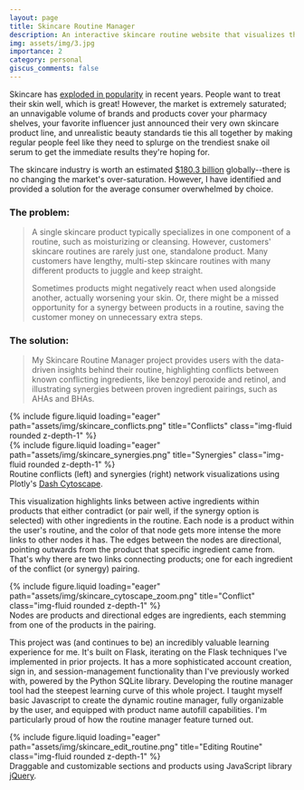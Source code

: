 ```yaml
---
layout: page
title: Skincare Routine Manager
description: An interactive skincare routine website that visualizes the nuanced interactions between products
img: assets/img/3.jpg
importance: 2
category: personal
giscus_comments: false
---
```



Skincare has <a href="https://trends.google.com/trends/explore?date=all&q=skincare&hl=en">exploded in popularity</a> in recent years. People want to treat
their skin well, which is great! However, the market is extremely saturated; an unnavigable volume of brands and products cover your pharmacy shelves, your favorite
influencer just announced their very own skincare product line, and unrealistic beauty standards tie this all together by making regular people feel like they
need to splurge on the trendiest snake oil serum to get the immediate results they're hoping for.

The skincare industry is worth an estimated <a href="https://www.statista.com/forecasts/1268473/worldwide-revenue-skin-care-market#:~:text=This%20statistic%20depicts%20the%20estimated,be%20189.3%20billion%20U.S.%20dollars.">$180.3 billion</a>
globally--there is no changing the market's over-saturation. 
However, I have identified and provided a solution for the average consumer overwhelmed by choice.

### The problem:
>A single skincare product typically specializes in one component of a routine, such as moisturizing or cleansing. However, customers' skincare routines are rarely just one, standalone product.
Many customers have lengthy, multi-step skincare routines with many different products to juggle and keep straight. 
>
>Sometimes products might negatively react when used alongside another, actually worsening your skin. Or, there might be a missed opportunity for a synergy between products in a routine,
saving the customer money on unnecessary extra steps.

### The solution:
>My Skincare Routine Manager project provides users with the data-driven insights behind their routine, highlighting conflicts between known conflicting ingredients, like benzoyl peroxide and retinol, and
illustrating synergies between proven ingredient pairings, such as AHAs and BHAs.


<div class="row">
    <div class="col-sm mt-3 mt-md-0">
        {% include figure.liquid loading="eager" path="assets/img/skincare_conflicts.png" title="Conflicts" class="img-fluid rounded z-depth-1" %}
    </div>
    <div class="col-sm mt-3 mt-md-0">
        {% include figure.liquid loading="eager" path="assets/img/skincare_synergies.png" title="Synergies" class="img-fluid rounded z-depth-1" %}
    </div>
</div>
<div class="caption">
    Routine conflicts (left) and synergies (right) network visualizations using Plotly's <a href="https://github.com/plotly/dash-cytoscape">Dash Cytoscape</a>. 
</div>




This visualization highlights links between active ingredients within products that either contradict (or pair well, if the synergy option is selected) with other ingredients in the routine.
Each node is a product within the user's routine, and the color of that node gets more intense the more links to other nodes it has. The edges between the nodes are directional, pointing outwards 
from the product that specific ingredient came from. That's why there are two links connecting products; one for each ingredient of the conflict (or synergy) pairing.

<div class="row">
    <div class="col-sm mt-3 mt-md-0">
        {% include figure.liquid loading="eager" path="assets/img/skincare_cytoscape_zoom.png" title="Conflict" class="img-fluid rounded z-depth-1" %}
    </div>
</div>
<div class="caption">
    Nodes are products and directional edges are ingredients, each stemming from one of the products in the pairing.
</div>


This project was (and continues to be) an incredibly valuable learning experience for me. It's built on Flask, iterating on the Flask techniques I've implemented
in prior projects. It has a more sophisticated account creation, sign in, and session-management functionality than I've previously worked with, powered by the Python SQLite library.
Developing the routine manager tool had the steepest learning curve of this whole project. I taught myself basic Javascript to create the dynamic routine manager, fully organizable by the user,
and equipped with product name autofill capabilities. I'm particularly proud of how the routine manager feature turned out.

<div class="row">
    <div class="col-sm mt-3 mt-md-0">
        {% include figure.liquid loading="eager" path="assets/img/skincare_edit_routine.png" title="Editing Routine" class="img-fluid rounded z-depth-1" %}
    </div>
</div>
<div class="caption">
    Draggable and customizable sections and products using JavaScript library <a href="https://jqueryui.com">jQuery</a>.
</div>